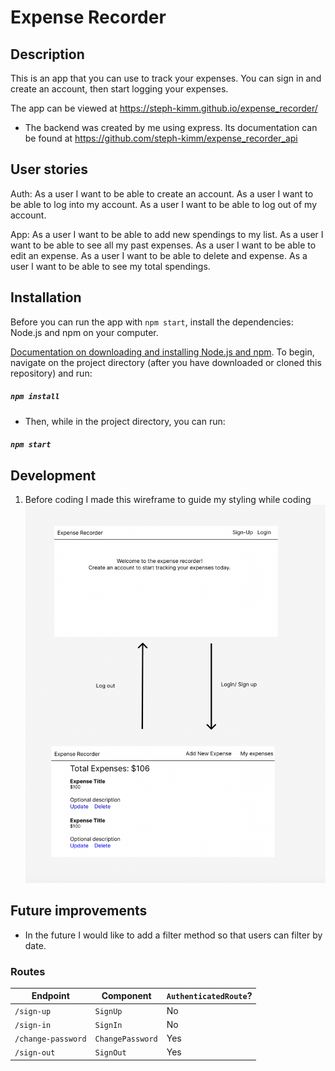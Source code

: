 # Expense Recorder 

## Description
This is an app that you can use to track your expenses. 
You can sign in and create an account, then start logging your expenses.

The app can be viewed at https://steph-kimm.github.io/expense_recorder/

- The backend was created by me using express. Its documentation can be found at https://github.com/steph-kimm/expense_recorder_api

## User stories 

Auth:
As a user I want to be able to create an account.
As a user I want to be able to log into my account.
As a user I want to be able to log out of my account.

App:
As a user I want to be able to add new spendings to my list.
As a user I want to be able to see all my past expenses.
As a user I want to be able to edit an expense. 
As a user I want to be able to delete and expense.
As a user I want to be able to see my total spendings.

## Installation

Before you can run the app with `npm start`, install the dependencies: Node.js and npm on your computer. 

[Documentation on downloading and installing Node.js and npm](https://docs.npmjs.com/downloading-and-installing-node-js-and-npm).
To begin, navigate on the project directory (after you have downloaded or cloned this repository) and run:

##### `npm install`

- Then, while in the project directory, you can run:

##### `npm start`


## Development
1. Before coding I made this wireframe to guide my styling while coding
![wireframe photo](./wireframe.png) 

## Future improvements

- In the future I would like to add a filter method so that users can filter by date. 

### Routes

| Endpoint         | Component | `AuthenticatedRoute`? |
|------------------|-------------------|-------|
| `/sign-up`       | `SignUp`    | No |
| `/sign-in`       | `SignIn`    | No |
| `/change-password` | `ChangePassword`  | Yes |
| `/sign-out`        | `SignOut`   | Yes |
 